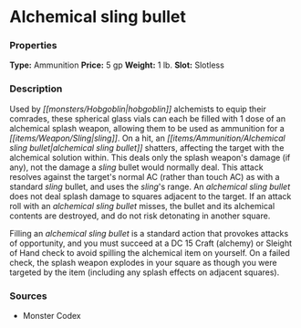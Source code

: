 ﻿---
Title: "Alchemical sling bullet"
Type: "Ammunition"
Price: "5 gp"
Weight: "1 lb."
Slot: "Slotless"
Description: |
  "Used by hobgoblin alchemists to equip their comrades, these spherical glass vials can each be filled with 1 dose of an alchemical splash weapon, allowing them to be used as ammunition for a sling. On a hit, an alchemical sling bullet shatters, affecting the target with the alchemical solution within. This deals only the splash weapon's damage (if any), not the damage a sling bullet would normally deal. This attack resolves against the target's normal AC (rather than touch AC) as with a standard sling bullet, and uses the sling's range. An alchemical sling bullet does not deal splash damage to squares adjacent to the target. If an attack roll with an alchemical sling bullet misses, the bullet and its alchemical contents are destroyed, and do not risk detonating in another square.
  Filling an alchemical sling bullet is a standard action that provokes attacks of opportunity, and you must succeed at a DC 15 Craft (alchemy) or Sleight of Hand check to avoid spilling the alchemical item on yourself. On a failed check, the splash weapon explodes in your square as though you were targeted by the item (including any splash effects on adjacent squares)."
Sources: "['Monster Codex']"
---

# Alchemical sling bullet

### Properties

**Type:** Ammunition **Price:** 5 gp **Weight:** 1 lb. **Slot:** Slotless

### Description

Used by _[[monsters/Hobgoblin|hobgoblin]]_ alchemists to equip their comrades, these spherical glass vials can each be filled with 1 dose of an alchemical splash weapon, allowing them to be used as ammunition for a _[[items/Weapon/Sling|sling]]_. On a hit, an _[[items/Ammunition/Alchemical _sling_ bullet|alchemical _sling_ bullet]]_ shatters, affecting the target with the alchemical solution within. This deals only the splash weapon's damage (if any), not the damage a _sling_ bullet would normally deal. This attack resolves against the target's normal AC (rather than touch AC) as with a standard _sling_ bullet, and uses the _sling_'s range. An _alchemical _sling_ bullet_ does not deal splash damage to squares adjacent to the target. If an attack roll with an _alchemical _sling_ bullet_ misses, the bullet and its alchemical contents are destroyed, and do not risk detonating in another square.

Filling an _alchemical _sling_ bullet_ is a standard action that provokes attacks of opportunity, and you must succeed at a DC 15 Craft (alchemy) or Sleight of Hand check to avoid spilling the alchemical item on yourself. On a failed check, the splash weapon explodes in your square as though you were targeted by the item (including any splash effects on adjacent squares).

### Sources

* Monster Codex